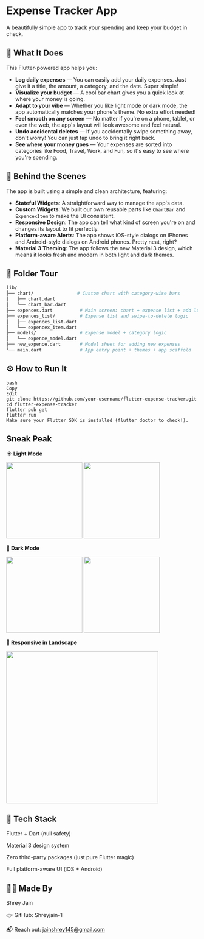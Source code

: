 # Expense Tracker App
A beautifully simple app to track your spending and keep your budget in check.

## 🚀 What It Does
This Flutter-powered app helps you:

* **Log daily expenses** — You can easily add your daily expenses. Just give it a title, the amount, a category, and the date. Super simple!
* **Visualize your budget** — A cool bar chart gives you a quick look at where your money is going.
* **Adapt to your vibe** — Whether you like light mode or dark mode, the app automatically matches your phone's theme. No extra effort needed!
* **Feel smooth on any screen** — No matter if you're on a phone, tablet, or even the web, the app's layout will look awesome and feel natural.
* **Undo accidental deletes** — If you accidentally swipe something away, don't worry! You can just tap undo to bring it right back.
* **See where your money goes** — Your expenses are sorted into categories like Food, Travel, Work, and Fun, so it's easy to see where you're spending.

## 🧠 Behind the Scenes
The app is built using a simple and clean architecture, featuring:

* **Stateful Widgets**: A straightforward way to manage the app's data.
* **Custom Widgets**: We built our own reusable parts like `ChartBar` and `ExpencexItem` to make the UI consistent.
* **Responsive Design**: The app can tell what kind of screen you're on and changes its layout to fit perfectly.
* **Platform-aware Alerts**: The app shows iOS-style dialogs on iPhones and Android-style dialogs on Android phones. Pretty neat, right?
* **Material 3 Theming**: The app follows the new Material 3 design, which means it looks fresh and modern in both light and dark themes.

## 🧭 Folder Tour
```bash
lib/
├── chart/                # Custom chart with category-wise bars
│   ├── chart.dart
│   └── chart_bar.dart
├── expences.dart          # Main screen: chart + expense list + add logic
├── expences_list/         # Expense list and swipe-to-delete logic
│   ├── expences_list.dart
│   └── expencex_item.dart
├── models/                # Expense model + category logic
│   └── expence_model.dart
├── new_expence.dart       # Modal sheet for adding new expenses
└── main.dart              # App entry point + themes + app scaffold
```


## ⚙️ How to Run It
```
bash
Copy
Edit
git clone https://github.com/your-username/flutter-expense-tracker.git
cd flutter-expense-tracker
flutter pub get
flutter run
Make sure your Flutter SDK is installed (flutter doctor to check!).
```

## Sneak Peak
**☀️ Light Mode**
<p float="left"> <img src="https://github.com/user-attachments/assets/da9d29f8-cb1b-4292-a3fc-97e6ae171239" width="200"/> <img src="https://github.com/user-attachments/assets/425f2bec-0233-46ac-b662-9067baa22a96" width="200"/> </p>

__🌙 Dark Mode__
<p float="left"> <img src="https://github.com/user-attachments/assets/d0b85dd8-e0c0-40e5-9e63-9427927aa269" width="200"/> <img src="https://github.com/user-attachments/assets/70e6d463-8dc1-4b71-a625-2dad656af38f" width="200"/> </p>

**🔄 Responsive in Landscape**
<p float="left"> <img src="https://github.com/user-attachments/assets/e322a8b7-7298-4646-bc41-ad1e5c2c6ba9" width="400"/> </p>





## 🎯 Tech Stack
Flutter + Dart (null safety)

Material 3 design system

Zero third-party packages (just pure Flutter magic)

Full platform-aware UI (iOS + Android)

## 👨‍💻 Made By

Shrey Jain

👉 GitHub: Shreyjain-1

📬 Reach out: jainshrey145@gmail.com
